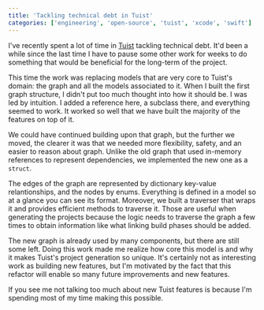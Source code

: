 ```yaml
---
title: 'Tackling technical debt in Tuist'
categories: ['engineering', 'open-source', 'tuist', 'xcode', 'swift']
---
```


I've recently spent a lot of time in [Tuist](https://tuist.io) tackling technical debt. It'd been a while since the last time I have to pause some other work for weeks to do something that would be beneficial for the long-term of the project.

This time the work was replacing models that are very core to Tuist's domain: the graph and all the models associated to it. When I built the first graph structure, I didn't put too much thought into how it should be. I was led by intuition. I added a reference here, a subclass there, and everything seemed to work. It worked so well
that we have built the majority of the features on top of it.

We could have continued building upon that graph, but the further we moved, the clearer it was that we needed more flexibility, safety, and an easier to reason about graph. Unlike the old graph that used in-memory references to represent dependencies, we implemented the new one as a `struct`.

The edges of the graph are represented by dictionary key-value relantionships, and the nodes by enums. Everything is defined in a model so at a glance you can see its format. Moreover, we built a traverser that wraps it and provides efficient methods to traverse it. Those are useful when generating the projects because the logic needs to traverse the graph a few times to obtain information like what linking build phases should be added.

The new graph is already used by many components, but there are still some left. Doing this work made me realize how core this model is and why it makes Tuist's project generation so unique. It's certainly not as interesting work as building new features, but I'm motivated by the fact that this refactor will enable so many future improvements and new features.

If you see me not talking too much about new Tuist features is because I'm
spending most of my time making this possible.
